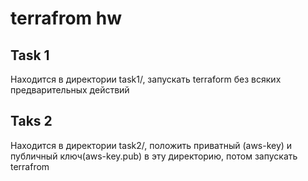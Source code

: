 # terrafrom hw

## Task 1

Находится в директории task1/, запускать terraform без всяких предварительных действий


## Taks 2 

Находится в директории task2/, положить приватный (aws-key) и публичный ключ(aws-key.pub) в эту директорию, потом запускать terrafrom 

